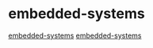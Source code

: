 # embedded-systems

[embedded-systems](https://github.com/nakkaya/ferret)
[embedded-systems](https://github.com/zanellia/prometeo)
